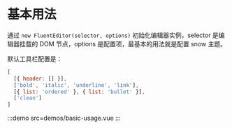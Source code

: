 # 基本用法

通过 `new FluentEditor(selector, options)` 初始化编辑器实例，selector 是编辑器挂载的 DOM 节点，options 是配置项，最基本的用法就是配置 snow 主题。

默认工具栏配置是：

```javascript
[
  [{ header: [] }],
  ['bold', 'italic', 'underline', 'link'],
  [{ list: 'ordered' }, { list: 'bullet' }],
  ['clean']
]
```

:::demo src=demos/basic-usage.vue
:::
